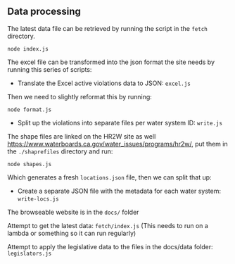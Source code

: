 ## Data processing

The latest data file can be retrieved by running the script in the ```fetch``` directory.

```
node index.js
```

The excel file can be transformed into the json format the site needs by running this series of scripts:

- Translate the Excel active violations data to JSON: ```excel.js```

Then we need to slightly reformat this by running:

```
node format.js
```

- Split up the violations into separate files per water system ID: ```write.js```

The shape files are linked on the HR2W site as well <a href="https://www.waterboards.ca.gov/water_issues/programs/hr2w/">https://www.waterboards.ca.gov/water_issues/programs/hr2w/</a>, put them in the ```./shaprefiles``` directory and run:

```
node shapes.js
```

Which generates a fresh ```locations.json``` file, then we can split that up:

- Create a separate JSON file with the metadata for each water system: ```write-locs.js```

The browseable website is in the ```docs/``` folder 

Attempt to get the latest data: ```fetch/index.js``` (This needs to run on a lambda or something so it can run regularly)

Attempt to apply the legislative data to the files in the docs/data folder: ```legislators.js```
